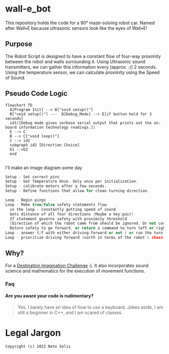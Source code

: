 # wall-e_bot
This repository holds the code for a 90° maze-solving robot car. Named after Wall•E because ultrasonic sensors look like the eyes of Wall•E!

## Purpose

The Robot Script is designed to have a constant flow of four-way proximity between the robot and walls surrounding it.
Using Ultrasonic sound transmitters, we can gather this information every (approx. :/) 2 seconds. Using the temperature sensor, we can calculate proximity using the Speed of Sound.

## Pseudo Code Logic

```mermaid
flowchart TD
  A[Program Init] --> B["void setup()"] 
  B["void setup()"] ---  D[Debug_Mode] --> E[if button held for 3 seconds]
  id1([Debug mode gives verbose serial output that prints out the on-board information technology readings.])
  E --> C
  B --> C["void loop()"]
  C --> id2
  subgraph id2 [Direction Choice]
  b1 -->b2
  end


```

<spoilers> I'll make an image diagram some day </spoilers>

```cpp
Setup - Set correct pins
Setup - Get Temperature Once. Only once per initialization.
Setup - calibrate motors after a few seconds.
Setup - Define functions that allow for clean turning direction.

Loop - Begin pings
Loop - Make true/false safety statements flow
  in the loop - constantly getting speed of sound
  Gets distance of all four directions (Maybe a key:pair)
  If statement governs safety with proximity threshold 
  [Direction of which the robot came from should be ignored. Or not considered usable unless I add enough complexity to allow for more complex mazes.
  Return safety to go forward, or return a command to turn left or right.
Loop - answer t/f with either driving forward or not | or run the turn funcs
Loop - prioritize driving forward (north in terms of the robot's chassis)

```

## Why?

For a [Destination Imagination Challenge](https://www.destinationimagination.org) :). It also incorporates sound science and mathematics for the execution of movement functions.

### Faq

#### Are you aware your code is rudimentary?

> Yes, I barely have an idea of how to use a keyboard.
> Jokes aside, I am still a beginner in C++, and I am scared of classes.

# Legal Jargon
`Copyright (c) 2022 Nate Solis`
